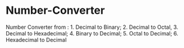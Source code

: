 # Number-Converter
Number Converter from : 1. Decimal to Binary; 2. Decimal to Octal, 3. Decimal to Hexadecimal; 4. Binary to Decimal; 5. Octal to Decimal; 6. Hexadecimal to Decimal
